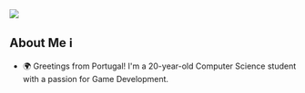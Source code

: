 <img src="https://github.com/Xx-Ashutosh-xX/Xx-Ashutosh-xX/blob/master/assets/208593.gif?raw=true"/>

## About Me ℹ️
- 🌍 Greetings from Portugal! I'm a 20-year-old Computer Science student with a passion for Game Development.
